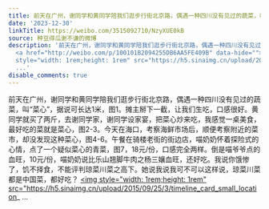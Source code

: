 ```yaml
---
title: 前天在广州，谢同学和黄同学陪我们逛步行街北京路，偶遇一种四川没有见过的蔬菜，叫“菜心”，据说可长达1米，图1。摊主掰下一截，让我们生吃，口感很好。黄同学...
date: '2023-12-30'
linkTitle: https://weibo.com/3515092710/NzyXUE0kB
source: 种豆得瓜谢不谦的微博
description: '前天在广州，谢同学和黄同学陪我们逛步行街北京路，偶遇一种四川没有见过的蔬菜，叫“菜心”，据说可长达1米，图1。摊主掰下一截，让我们生吃，口感很好。黄同学就买了两斤，去谢同学家，谢同学设家宴，把菜心炒来吃，我感觉一桌美食，最好吃的菜就是菜心，图2-3。今天在海口，考察海鲜市场后，顺便考察附近的菜市，却没发现这种菜心，图4-6。午餐在骑楼老街的街边店，喵奶奶怀着探险式的心情，点了一个疑似菜心的青菜，图7，18元/份，口感完全两样。倒是喵爷爷点的血旺，10元/份，喵奶奶说比乐山翘脚牛肉之杨三孃血旺，还好吃。我说你饿惨了，饥不择食，不能评判琼菜川菜之高下。她说我说我可不可以这样说，琼菜川菜都是中国菜，都好吃？
  <a href="http://weibo.com/p/100101B2094255DB6AA5FE409B" data-hide=""><span class="url-icon"><img
  style="width: 1rem;height: 1rem" src="https://h5.sinaimg.cn/upload/2015/09/25/3/timeline_card_small_location_
  ...'
disable_comments: true
---
```

前天在广州，谢同学和黄同学陪我们逛步行街北京路，偶遇一种四川没有见过的蔬菜，叫“菜心”，据说可长达1米，图1。摊主掰下一截，让我们生吃，口感很好。黄同学就买了两斤，去谢同学家，谢同学设家宴，把菜心炒来吃，我感觉一桌美食，最好吃的菜就是菜心，图2-3。今天在海口，考察海鲜市场后，顺便考察附近的菜市，却没发现这种菜心，图4-6。午餐在骑楼老街的街边店，喵奶奶怀着探险式的心情，点了一个疑似菜心的青菜，图7，18元/份，口感完全两样。倒是喵爷爷点的血旺，10元/份，喵奶奶说比乐山翘脚牛肉之杨三孃血旺，还好吃。我说你饿惨了，饥不择食，不能评判琼菜川菜之高下。她说我说我可不可以这样说，琼菜川菜都是中国菜，都好吃？ <a href="http://weibo.com/p/100101B2094255DB6AA5FE409B" data-hide=""><span class="url-icon"><img style="width: 1rem;height: 1rem" src="https://h5.sinaimg.cn/upload/2015/09/25/3/timeline_card_small_location_ ...